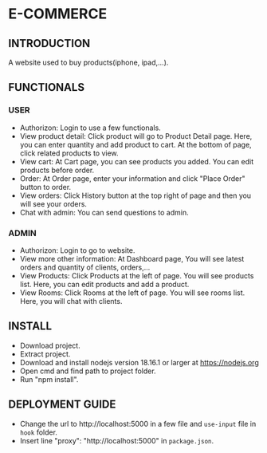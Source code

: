 # E-COMMERCE
## INTRODUCTION
A website used to buy products(iphone, ipad,...).
## FUNCTIONALS
### USER
- Authorizon: Login to use a few functionals.
- View product detail: Click product will go to Product Detail page. Here, you can enter quantity and add product to cart. At the bottom of page, click related products to view.
- View cart: At Cart page, you can see products you added. You can edit products before order.
- Order: At Order page, enter your information and click "Place Order" button to order.
- View orders: Click History button at the top right of page and then you will see your orders.
- Chat with admin: You can send questions to admin.
### ADMIN
- Authorizon: Login to go to website.
- View more other information: At Dashboard page, You will see latest orders and quantity of clients, orders,...
- View Products: Click Products at the left of page. You will see products list. Here, you can edit products and add a product.
- View Rooms: Click Rooms at the left of page. You will see rooms list. Here, you will chat with clients.
## INSTALL
- Download project.
- Extract project.
- Download and install nodejs version 18.16.1 or larger at https://nodejs.org
- Open cmd and find path to project folder.
- Run "npm install".
## DEPLOYMENT GUIDE
- Change the url to http://localhost:5000 in a few file and `use-input` file in `hook` folder.
- Insert line "proxy": "http://localhost:5000" in `package.json`.
